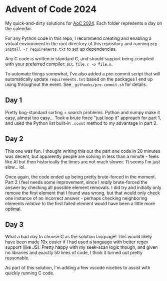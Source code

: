 # Advent of Code 2024

My quick-and-dirty solutions for [AoC 2024](https://adventofcode.com/2024/about). Each folder represents a day on the calendar.

For any Python code in this repo, I recommend creating and enabling a virtual environment in the root directory of this repository and running `pip install -r requirements.txt` to set up dependencies.

Any C code is written in standard C, and should support being compiled with your preferred compiler: `$CC file.c -o file.o`.

To automate things somewhat, I've also added a pre-commit script that will automatically update `requirements.txt` based on the packages I end up using throughout the event. See `_githooks/pre-commit.sh` for details.

## Day 1

Pretty bog-standard sorting + search problems. Python and numpy make it easy, almost too easy... Took a brute force "just loop it" approach for part 1, and used the Python list built-in `.count` method to my advantage in part 2.

## Day 2

This one was fun. I thought writing this out the part one code in 20 minutes was decent, but apparently people are solving in less than a minute - feels like AI but then historically the times are not much slower. Tt seems I'm just slow... lol. 

Once again, the code ended up being pretty brute-forced in the moment. Part 2 I feel needs some improvement, since I _really_ brute-forced the answer by checking all possible element removals. I did try and initially only remove the first element that I found was wrong, but that would only check one instance of an incorrect answer - perhaps checking neighboring elements _relative_ to the first failed element would have been a little more optimal. 

## Day 3

What a bad day to choose C as the solution language! This would likely have been made 10x easier if I had used a language with better regex support (like JS). Pretty happy with my seek-scan logic though, and given no libraries and exactly 50 lines of code, I think it turned out pretty reasonable.

As part of this solution, I'm adding a few vscode niceties to assist with quickly running C code.